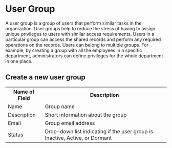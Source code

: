 # User Group
<p id="userGroup">
A user group is a group of users that perform similar tasks in the organization. User groups help to reduce the stress of having to assign unique privileges to users with similar access requirements. Users in a particular group can access the shared records and perform any required operations on the records. Users can belong to multiple groups. For example, by creating a group with all the employees in a specific department, administrators can define privileges for the whole department in one place. 


## Create a new user group


<table>
    <tr>
        <th>Name of Field</th>
        <th>Description</th>
    </tr>
    <tr>
        <td>Name</td>
        <td>Group name</td>
    </tr>
    <tr>
        <td>Description</td>
        <td>Short information about the group</td>
    </tr>
    <tr>
        <td>Email</td>
        <td>Group email address</td>
    </tr>
    <tr>
        <td>Status</td>
        <td>Drop-down list indicating if the user group is Inactive, Active, or Dormant</td>
    </tr>
</table>


</p>